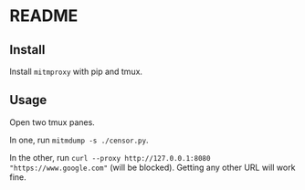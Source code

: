 # README

## Install

Install `mitmproxy` with pip and tmux.

## Usage

Open two tmux panes.

In one, run `mitmdump -s ./censor.py`.

In the other, run `curl --proxy http://127.0.0.1:8080 "https://www.google.com"` (will be blocked). Getting any other URL will work fine.
